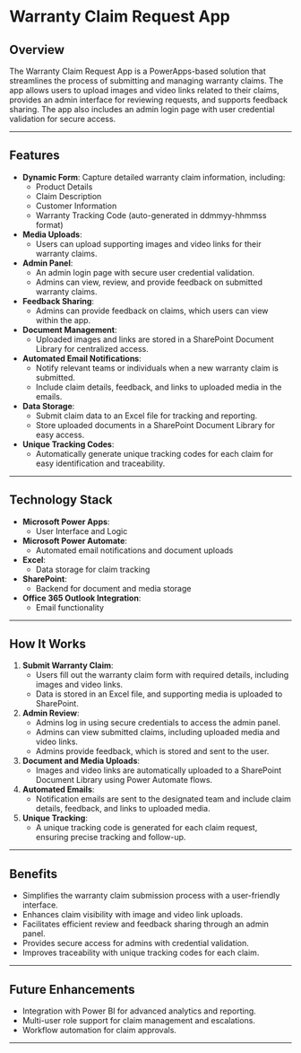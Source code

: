 # Warranty Claim Request App

## Overview
The Warranty Claim Request App is a PowerApps-based solution that streamlines the process of submitting and managing warranty claims. The app allows users to upload images and video links related to their claims, provides an admin interface for reviewing requests, and supports feedback sharing. The app also includes an admin login page with user credential validation for secure access.

---

## Features
- **Dynamic Form**: Capture detailed warranty claim information, including:
  - Product Details
  - Claim Description
  - Customer Information
  - Warranty Tracking Code (auto-generated in ddmmyy-hhmmss format)
- **Media Uploads**:
  - Users can upload supporting images and video links for their warranty claims.
- **Admin Panel**:
  - An admin login page with secure user credential validation.
  - Admins can view, review, and provide feedback on submitted warranty claims.
- **Feedback Sharing**:
  - Admins can provide feedback on claims, which users can view within the app.
- **Document Management**:
  - Uploaded images and links are stored in a SharePoint Document Library for centralized access.
- **Automated Email Notifications**:
  - Notify relevant teams or individuals when a new warranty claim is submitted.
  - Include claim details, feedback, and links to uploaded media in the emails.
- **Data Storage**:
  - Submit claim data to an Excel file for tracking and reporting.
  - Store uploaded documents in a SharePoint Document Library for easy access.
- **Unique Tracking Codes**:
  - Automatically generate unique tracking codes for each claim for easy identification and traceability.

---

## Technology Stack
- **Microsoft Power Apps**:
  - User Interface and Logic
- **Microsoft Power Automate**:
  - Automated email notifications and document uploads
- **Excel**:
  - Data storage for claim tracking
- **SharePoint**:
  - Backend for document and media storage
- **Office 365 Outlook Integration**:
  - Email functionality

---

## How It Works
1. **Submit Warranty Claim**:
   - Users fill out the warranty claim form with required details, including images and video links.
   - Data is stored in an Excel file, and supporting media is uploaded to SharePoint.
2. **Admin Review**:
   - Admins log in using secure credentials to access the admin panel.
   - Admins can view submitted claims, including uploaded media and video links.
   - Admins provide feedback, which is stored and sent to the user.
3. **Document and Media Uploads**:
   - Images and video links are automatically uploaded to a SharePoint Document Library using Power Automate flows.
4. **Automated Emails**:
   - Notification emails are sent to the designated team and include claim details, feedback, and links to uploaded media.
5. **Unique Tracking**:
   - A unique tracking code is generated for each claim request, ensuring precise tracking and follow-up.

---

## Benefits
- Simplifies the warranty claim submission process with a user-friendly interface.
- Enhances claim visibility with image and video link uploads.
- Facilitates efficient review and feedback sharing through an admin panel.
- Provides secure access for admins with credential validation.
- Improves traceability with unique tracking codes for each claim.

---

## Future Enhancements
- Integration with Power BI for advanced analytics and reporting.
- Multi-user role support for claim management and escalations.
- Workflow automation for claim approvals.

---

